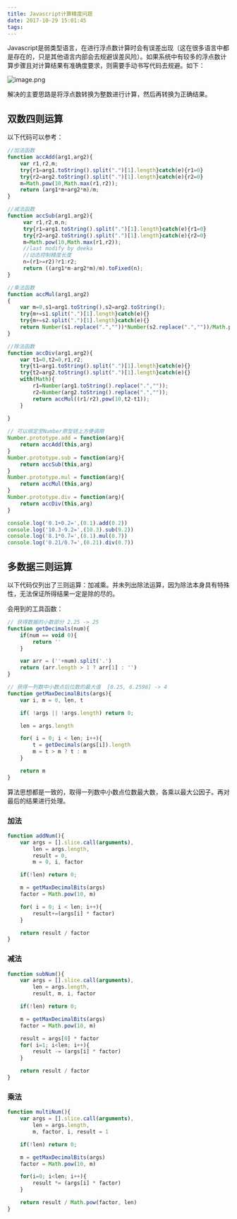 ```yaml
---
title: Javascript计算精度问题
date: 2017-10-29 15:01:45
tags:
---
```


Javascript是弱类型语言，在进行浮点数计算时会有误差出现（这在很多语言中都是存在的，只是其他语言内部会去规避误差风险）。如果系统中有较多的浮点数计算步骤且对计算结果有准确度要求，则需要手动书写代码去规避。如下：

![image.png](http://upload-images.jianshu.io/upload_images/280956-0e24421bc8f4c197.png?imageMogr2/auto-orient/strip%7CimageView2/2/w/1240)

解决的主要思路是将浮点数转换为整数进行计算，然后再转换为正确结果。

## 双数四则运算

以下代码可以参考：

```js
//加法函数
function accAdd(arg1,arg2){
    var r1,r2,m;
    try{r1=arg1.toString().split(".")[1].length}catch(e){r1=0}
    try{r2=arg2.toString().split(".")[1].length}catch(e){r2=0}
    m=Math.pow(10,Math.max(r1,r2));
    return (arg1*m+arg2*m)/m;
}

//减法函数
function accSub(arg1,arg2){
     var r1,r2,m,n;
     try{r1=arg1.toString().split(".")[1].length}catch(e){r1=0}
     try{r2=arg2.toString().split(".")[1].length}catch(e){r2=0}
     m=Math.pow(10,Math.max(r1,r2));
     //last modify by deeka
     //动态控制精度长度
     n=(r1>=r2)?r1:r2;
     return ((arg1*m-arg2*m)/m).toFixed(n);
}

//乘法函数
function accMul(arg1,arg2)
{
    var m=0,s1=arg1.toString(),s2=arg2.toString();
    try{m+=s1.split(".")[1].length}catch(e){}
    try{m+=s2.split(".")[1].length}catch(e){}
    return Number(s1.replace(".",""))*Number(s2.replace(".",""))/Math.pow(10,m);
}

//除法函数
function accDiv(arg1,arg2){
    var t1=0,t2=0,r1,r2;
    try{t1=arg1.toString().split(".")[1].length}catch(e){}
    try{t2=arg2.toString().split(".")[1].length}catch(e){}
    with(Math){
		r1=Number(arg1.toString().replace(".",""));
		r2=Number(arg2.toString().replace(".",""));
		return accMul((r1/r2),pow(10,t2-t1));
	}
	
}

// 可以绑定至Number原型链上方便调用
Number.prototype.add = function(arg){
	return accAdd(this,arg)
}
Number.prototype.sub = function(arg){
	return accSub(this,arg)
}
Number.prototype.mul = function(arg){
	return accMul(this,arg)
}
Number.prototype.div = function(arg){
	return accDiv(this,arg)
}

console.log('0.1+0.2=',(0.1).add(0.2))
console.log('10.3-9.2=',(10.3).sub(9.2))
console.log('8.1*0.7=',(8.1).mul(0.7))
console.log('0.21/0.7=',(0.21).div(0.7))
```




## 多数据三则运算

以下代码仅列出了三则运算：加减乘。并未列出除法运算，因为除法本身具有特殊性，无法保证所得结果一定是除的尽的。

会用到的工具函数：

```js
// 获得数据的小数部分 2.25 -> 25
function getDecimals(num){
	if(num == void 0){
		return ''
	}

	var arr = (''+num).split('.')
	return (arr.length > 1 ? arr[1] : '')
}

// 获得一列数中小数点后位数的最大值  [0.25, 6.2598] -> 4  
function getMaxDecimalBits(args){
	var i, m = 0, len, t

	if( !args || !args.length) return 0;

	len = args.length

	for( i = 0; i < len; i++){
		t = getDecimals(args[i]).length
		m = t > m ? t : m
	}

	return m
}
```



算法思想都是一致的，取得一列数中小数点位数最大数，各乘以最大公因子。再对最后的结果进行处理。

### 加法

```js
function addNum(){
	var args = [].slice.call(arguments),
		len = args.length,
		result = 0,
		m = 0, i, factor

	if(!len) return 0;

	m = getMaxDecimalBits(args)
	factor = Math.pow(10, m)

	for( i = 0; i < len; i++){
		result+=(args[i] * factor)
	}

	return result / factor
}
```

### 减法

```js
function subNum(){
	var args = [].slice.call(arguments),
		len = args.length,
		result, m, i, factor

	if(!len) return 0;

	m = getMaxDecimalBits(args)
	factor = Math.pow(10, m)

	result = args[0] * factor
	for( i=1; i<len; i++){
		result -= (args[i] * factor)
	}

	return result / factor
}
```

### 乘法

```js
function multiNum(){
	var args = [].slice.call(arguments),
		len = args.length,
		m, factor, i, result = 1

	if(!len) return 0;

	m = getMaxDecimalBits(args)
	factor = Math.pow(10, m)

	for(i=0; i<len; i++){
		result *= (args[i] * factor)
	}

	return result / Math.pow(factor, len)
}
```

